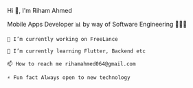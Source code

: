 Hi 👋, I'm Riham Ahmed


Mobile Apps Developer 📊 by way of Software Engineering 👨🏼‍💻

    🔭 I’m currently working on FreeLance

    🌱 I’m currently learning Flutter, Backend etc

    📫 How to reach me rihamahmed064@gmail.com

    ⚡ Fun fact Always open to new technology
